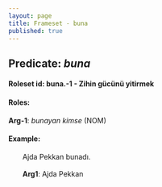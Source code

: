```yaml
---
layout: page
title: Frameset - buna
published: true
---
```

<h2>Predicate: <i>buna</i></h2>
<h4>Roleset id: buna.-1 - Zihin gücünü yitirmek<br>
<h4>Roles:</h4>
<b>Arg-1</b>: <i>bunayan kimse</i>  (NOM) <br>
<h4>Example:</h4>
&emsp;&emsp;Ajda Pekkan bunadı.<br><br>
&emsp;&emsp;<b>Arg1</b>:  Ajda Pekkan<br>

